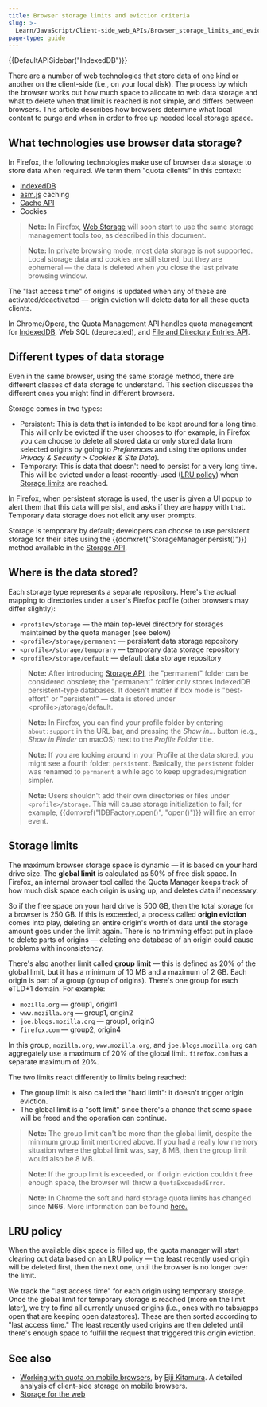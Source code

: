 ```yaml
---
title: Browser storage limits and eviction criteria
slug: >-
  Learn/JavaScript/Client-side_web_APIs/Browser_storage_limits_and_eviction_criteria
page-type: guide
---
```


{{DefaultAPISidebar("IndexedDB")}}

There are a number of web technologies that store data of one kind or another on the client-side (i.e., on your local disk). The process by which the browser works out how much space to allocate to web data storage and what to delete when that limit is reached is not simple, and differs between browsers. This article describes how browsers determine what local content to purge and when in order to free up needed local storage space.

## What technologies use browser data storage?

In Firefox, the following technologies make use of browser data storage to store data when required. We term them "quota clients" in this context:

- [IndexedDB](/en-US/docs/Web/API/IndexedDB_API)
- [asm.js](http://asmjs.org/) caching
- [Cache API](/en-US/docs/Web/API/Cache)
- Cookies

> **Note:** In Firefox, [Web Storage](/en-US/docs/Web/API/Web_Storage_API) will soon start to use the same storage management tools too, as described in this document.

> **Note:** In private browsing mode, most data storage is not supported. Local storage data and cookies are still stored, but they are ephemeral — the data is deleted when you close the last private browsing window.

The "last access time" of origins is updated when any of these are activated/deactivated — origin eviction will delete data for all these quota clients.

In Chrome/Opera, the Quota Management API handles quota management for [IndexedDB](/en-US/docs/Web/API/IndexedDB_API), Web SQL (deprecated), and [File and Directory Entries API](/en-US/docs/Web/API/File_and_Directory_Entries_API).

## Different types of data storage

Even in the same browser, using the same storage method, there are different classes of data storage to understand. This section discusses the different ones you might find in different browsers.

Storage comes in two types:

- Persistent: This is data that is intended to be kept around for a long time. This will only be evicted if the user chooses to (for example, in Firefox you can choose to delete all stored data or only stored data from selected origins by going to _Preferences_ and using the options under _Privacy & Security > Cookies & Site Data_).
- Temporary: This is data that doesn't need to persist for a very long time. This will be evicted under a least-recently-used ([LRU policy](#lru_policy)) when [Storage limits](#storage_limits) are reached.

In Firefox, when persistent storage is used, the user is given a UI popup to alert them that this data will persist, and asks if they are happy with that. Temporary data storage does not elicit any user prompts.

Storage is temporary by default; developers can choose to use persistent storage for their sites using the {{domxref("StorageManager.persist()")}} method available in the [Storage API](/en-US/docs/Web/API/Storage_API).

## Where is the data stored?

Each storage type represents a separate repository. Here's the actual mapping to directories under a user's Firefox profile (other browsers may differ slightly):

- `<profile>/storage` — the main top-level directory for storages maintained by the quota manager (see below)
- `<profile>/storage/permanent` — persistent data storage repository
- `<profile>/storage/temporary` — temporary data storage repository
- `<profile>/storage/default` — default data storage repository

> **Note:** After introducing [Storage API](/en-US/docs/Web/API/Storage_API), the "permanent" folder can be considered obsolete; the "permanent" folder only stores IndexedDB persistent-type databases. It doesn't matter if box mode is "best-effort" or "persistent" — data is stored under \<profile>/storage/default.

> **Note:** In Firefox, you can find your profile folder by entering `about:support` in the URL bar, and pressing the _Show in…_ button (e.g., _Show in Finder_ on macOS) next to the _Profile Folder_ title.

> **Note:** If you are looking around in your Profile at the data stored, you might see a fourth folder: `persistent`. Basically, the `persistent` folder was renamed to `permanent` a while ago to keep upgrades/migration simpler.

> **Note:** Users shouldn't add their own directories or files under `<profile>/storage`. This will cause storage initialization to fail; for example, {{domxref("IDBFactory.open()", "open()")}} will fire an error event.

## Storage limits

The maximum browser storage space is dynamic — it is based on your hard drive size. The **global limit** is calculated as 50% of free disk space. In Firefox, an internal browser tool called the Quota Manager keeps track of how much disk space each origin is using up, and deletes data if necessary.

So if the free space on your hard drive is 500 GB, then the total storage for a browser is 250 GB. If this is exceeded, a process called **origin eviction** comes into play, deleting an entire origin's worth of data until the storage amount goes under the limit again. There is no trimming effect put in place to delete parts of origins — deleting one database of an origin could cause problems with inconsistency.

There's also another limit called **group limit** — this is defined as 20% of the global limit, but it has a minimum of 10 MB and a maximum of 2 GB. Each origin is part of a group (group of origins). There's one group for each eTLD+1 domain. For example:

- `mozilla.org` — group1, origin1
- `www.mozilla.org` — group1, origin2
- `joe.blogs.mozilla.org` — group1, origin3
- `firefox.com` — group2, origin4

In this group, `mozilla.org`, `www.mozilla.org`, and `joe.blogs.mozilla.org` can aggregately use a maximum of 20% of the global limit. `firefox.com` has a separate maximum of 20%.

The two limits react differently to limits being reached:

- The group limit is also called the "hard limit": it doesn't trigger origin eviction.
- The global limit is a "soft limit" since there's a chance that some space will be freed and the operation can continue.

> **Note:** The group limit can't be more than the global limit, despite the minimum group limit mentioned above. If you had a really low memory situation where the global limit was, say, 8 MB, then the group limit would also be 8 MB.

> **Note:** If the group limit is exceeded, or if origin eviction couldn't free enough space, the browser will throw a `QuotaExceededError`.

> **Note:** In Chrome the soft and hard storage quota limits has changed since **M66**. More information can be found [here.](https://chromium.googlesource.com/chromium/src/+/refs/heads/master/storage/browser/quota/quota_settings.cc#68)

## LRU policy

When the available disk space is filled up, the quota manager will start clearing out data based on an LRU policy — the least recently used origin will be deleted first, then the next one, until the browser is no longer over the limit.

We track the "last access time" for each origin using temporary storage. Once the global limit for temporary storage is reached (more on the limit later), we try to find all currently unused origins (i.e., ones with no tabs/apps open that are keeping open datastores). These are then sorted according to "last access time." The least recently used origins are then deleted until there's enough space to fulfill the request that triggered this origin eviction.

## See also

- [Working with quota on mobile browsers](https://web.dev/storage-for-the-web/), by [Eiji Kitamura](https://blog.agektmr.com). A detailed analysis of client-side storage on mobile browsers.
- [Storage for the web](https://web.dev/storage-for-the-web/)
